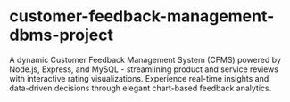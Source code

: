 # customer-feedback-management-dbms-project
A dynamic Customer Feedback Management System (CFMS) powered by Node.js, Express, and MySQL - streamlining product and service reviews with interactive rating visualizations. Experience real-time insights and data-driven decisions through elegant chart-based feedback analytics.
